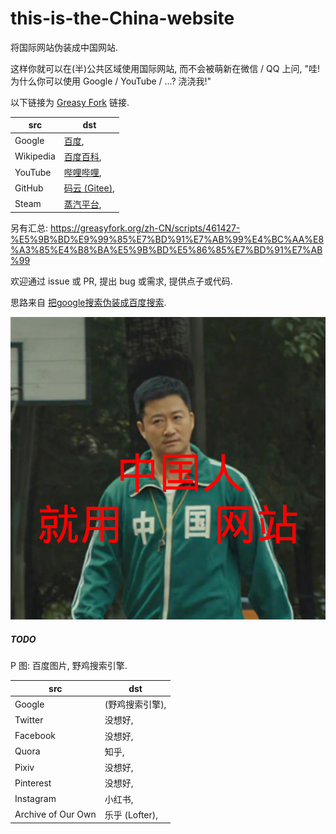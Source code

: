 # this-is-the-China-website

将国际网站伪装成中国网站.

这样你就可以在(半)公共区域使用国际网站, 而不会被萌新在微信 / QQ 上问, "哇! 为什么你可以使用 Google / YouTube / ...? 浇浇我!"

以下链接为 [Greasy Fork](https://greasyfork.org) 链接.

| src | dst |
| --- | --- |
| Google | [百度](https://greasyfork.org/zh-CN/scripts/453226-google-%E4%BC%AA%E8%A3%85%E6%88%90-%E7%99%BE%E5%BA%A6), |
| Wikipedia | [百度百科](https://greasyfork.org/zh-CN/scripts/453100-wikipedia-%E4%BC%AA%E8%A3%85%E6%88%90-%E7%99%BE%E5%BA%A6%E7%99%BE%E7%A7%91), |
| YouTube | [哔哩哔哩](https://greasyfork.org/zh-CN/scripts/453225-youtube-%E4%BC%AA%E8%A3%85%E6%88%90-%E5%93%94%E5%93%A9%E5%93%94%E5%93%A9), |
| GitHub | [码云 (Gitee)](https://greasyfork.org/zh-CN/scripts/453224-github-%E4%BC%AA%E8%A3%85%E6%88%90-gitee-%E7%A0%81%E4%BA%91), |
| Steam | [蒸汽平台](https://greasyfork.org/zh-CN/scripts/461435-steam-%E4%BC%AA%E8%A3%85%E6%88%90-%E8%92%B8%E6%B1%BD%E5%B9%B3%E5%8F%B0), |

另有汇总: 
https://greasyfork.org/zh-CN/scripts/461427-%E5%9B%BD%E9%99%85%E7%BD%91%E7%AB%99%E4%BC%AA%E8%A3%85%E4%B8%BA%E5%9B%BD%E5%86%85%E7%BD%91%E7%AB%99

欢迎通过 issue 或 PR, 提出 bug 或需求, 提供点子或代码.

思路来自 [把google搜索伪装成百度搜索](https://greasyfork.org/en/scripts/372883-%E6%8A%8Agoogle%E6%90%9C%E7%B4%A2%E4%BC%AA%E8%A3%85%E6%88%90%E7%99%BE%E5%BA%A6%E6%90%9C%E7%B4%A2).

![中国人就用中国网站](./jing.png)

##### TODO

P 图: 百度图片, 野鸡搜索引擎.

| src | dst |
| --- | --- |
| Google | (野鸡搜索引擎), |
| Twitter | 没想好, |
| Facebook | 没想好, |
| Quora | 知乎, |
| Pixiv | 没想好, |
| Pinterest | 没想好, |
| Instagram | 小红书, |
| Archive of Our Own | 乐乎 (Lofter), |
